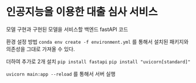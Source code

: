 # 인공지능을 이용한 대출 심사 서비스

모델 구현과 구현된 모델을 서비스할 백엔드 fastAPI 코드 

환경 설정 방법
`conda env create -f environment.yml`
를 통해서 설치된 패키지와 의존성을 그대로 가져올 수 있다.

더하여 추가로 2개 설치
`pip install fastapi`
`pip install "uvicorn[standard]"`

`uvicorn main:app --reload` 를 통해서 서버 실행